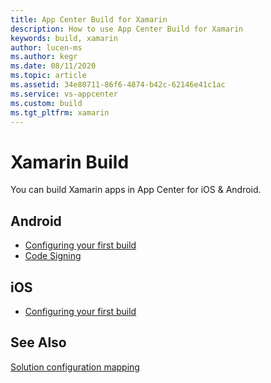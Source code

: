 ```yaml
---
title: App Center Build for Xamarin
description: How to use App Center Build for Xamarin
keywords: build, xamarin
author: lucen-ms
ms.author: kegr
ms.date: 08/11/2020
ms.topic: article
ms.assetid: 34e80711-86f6-4874-b42c-62146e41c1ac
ms.service: vs-appcenter
ms.custom: build
ms.tgt_pltfrm: xamarin
---
```


# Xamarin Build
You can build Xamarin apps in App Center for iOS & Android.

## Android
- [Configuring your first build](android/index.md)
- [Code Signing](android/code-signing.md)

## iOS
- [Configuring your first build](ios/index.md)

## See Also
[Solution configuration mapping](solution-configuration-mappings.md)